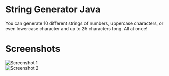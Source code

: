 # String Generator Java
You can generate 10 different strings of numbers, uppercase characters, or even lowercase character and up to 25 characters long. All at once!
# Screenshots
![Screenshot 1](https://user-images.githubusercontent.com/87214398/135761925-af9c65a3-734a-41cf-801a-f8559f0853ee.png)
<br>
![Screenshot 2](https://user-images.githubusercontent.com/87214398/135761813-7bbd9c8b-9a88-4cdd-86f6-d8e2257cdfa7.png)
